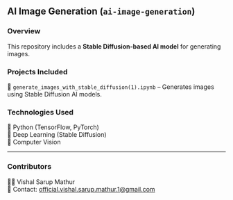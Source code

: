 ## **AI Image Generation** (`ai-image-generation`)  

### **Overview**  
This repository includes a **Stable Diffusion-based AI model** for generating images.  

### **Projects Included**  
📌 `generate_images_with_stable_diffusion(1).ipynb` – Generates images using Stable Diffusion AI models.  

### **Technologies Used**  
🔹 Python (TensorFlow, PyTorch)  
🔹 Deep Learning (Stable Diffusion)  
🔹 Computer Vision  

---

### **Contributors**  
👨‍💻 Vishal Sarup Mathur  
📧 Contact: official.vishal.sarup.mathur.1@gmail.com 
